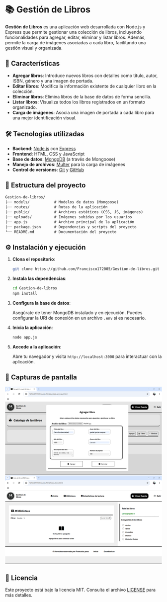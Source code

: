
# 📚 Gestión de Libros

**Gestión de Libros** es una aplicación web desarrollada con Node.js y Express que permite gestionar una colección de libros, incluyendo funcionalidades para agregar, editar, eliminar y listar libros. Además, permite la carga de imágenes asociadas a cada libro, facilitando una gestión visual y organizada.

## 🚀 Características

* **Agregar libros**: Introduce nuevos libros con detalles como título, autor, ISBN, género y una imagen de portada.
* **Editar libros**: Modifica la información existente de cualquier libro en la colección.
* **Eliminar libros**: Elimina libros de la base de datos de forma sencilla.
* **Listar libros**: Visualiza todos los libros registrados en un formato organizado.
* **Carga de imágenes**: Asocia una imagen de portada a cada libro para una mejor identificación visual.

## 🛠️ Tecnologías utilizadas

* **Backend**: [Node.js](https://nodejs.org/) con [Express](https://expressjs.com/)
* **Frontend**: HTML, CSS y JavaScript
* **Base de datos**: [MongoDB](https://www.mongodb.com/) (a través de Mongoose)
* **Manejo de archivos**: [Multer](https://github.com/expressjs/multer) para la carga de imágenes
* **Control de versiones**: [Git](https://git-scm.com/) y [GitHub](https://github.com/)

## 📂 Estructura del proyecto

```
Gestion-de-libros/
├── models/           # Modelos de datos (Mongoose)
├── routes/           # Rutas de la aplicación
├── public/           # Archivos estáticos (CSS, JS, imágenes)
├── uploads/          # Imágenes subidas por los usuarios
├── app.js            # Archivo principal de la aplicación
├── package.json      # Dependencias y scripts del proyecto
└── README.md         # Documentación del proyecto
```

## ⚙️ Instalación y ejecución

1. **Clona el repositorio**:

   ```bash
   git clone https://github.com/Francisco172005/Gestion-de-libros.git
   ```

2. **Instala las dependencias**:

   ```bash
   cd Gestion-de-libros
   npm install
   ```

3. **Configura la base de datos**:

   Asegúrate de tener MongoDB instalado y en ejecución. Puedes configurar la URI de conexión en un archivo `.env` si es necesario.

4. **Inicia la aplicación**:

   ```bash
   node app.js
   ```

5. **Accede a la aplicación**:

   Abre tu navegador y visita `http://localhost:3000` para interactuar con la aplicación.

## 📸 Capturas de pantalla

![image ALt](https://github.com/Francisco172005/Gestion-de-libros/blob/4c7e1e3c627ff03a98bb105750f9f682ee79634c/Captura%20de%20pantalla%202025-06-04%20124518.png)
![image Alt](https://github.com/Francisco172005/Gestion-de-libros/blob/0e66335c0a18943508e2aef95c0e7714cba280ef/Captura%20de%20pantalla%202025-06-04%20124536.png)

## 📄 Licencia

Este proyecto está bajo la licencia MIT. Consulta el archivo [LICENSE](LICENSE) para más detalles.
